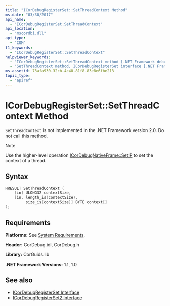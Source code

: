 ```yaml
---
title: "ICorDebugRegisterSet::SetThreadContext Method"
ms.date: "03/30/2017"
api_name: 
  - "ICorDebugRegisterSet.SetThreadContext"
api_location: 
  - "mscordbi.dll"
api_type: 
  - "COM"
f1_keywords: 
  - "ICorDebugRegisterSet::SetThreadContext"
helpviewer_keywords: 
  - "ICorDebugRegisterSet::SetThreadContext method [.NET Framework debugging]"
  - "SetThreadContext method, ICorDebugRegisterSet interface [.NET Framework debugging]"
ms.assetid: 73afa930-32cb-4c40-81f8-83e8e6fbe213
topic_type: 
  - "apiref"
---
```

# ICorDebugRegisterSet::SetThreadContext Method
`SetThreadContext` is not implemented in the .NET Framework version 2.0. Do not call this method.  
  
> [!NOTE]
> Use the higher-level operation [ICorDebugNativeFrame::SetIP](icordebugnativeframe-setip-method.md) to set the context of a thread.  
  
## Syntax  
  
```cpp  
HRESULT SetThreadContext (  
    [in] ULONG32 contextSize,  
    [in, length_is(contextSize),  
         size_is(contextSize)] BYTE context[]  
);  
```  
  
## Requirements  
 **Platforms:** See [System Requirements](../../get-started/system-requirements.md).  
  
 **Header:** CorDebug.idl, CorDebug.h  
  
 **Library:** CorGuids.lib  
  
 **.NET Framework Versions:** 1.1, 1.0  
  
## See also

- [ICorDebugRegisterSet Interface](icordebugregisterset-interface.md)
- [ICorDebugRegisterSet2 Interface](icordebugregisterset2-interface.md)
